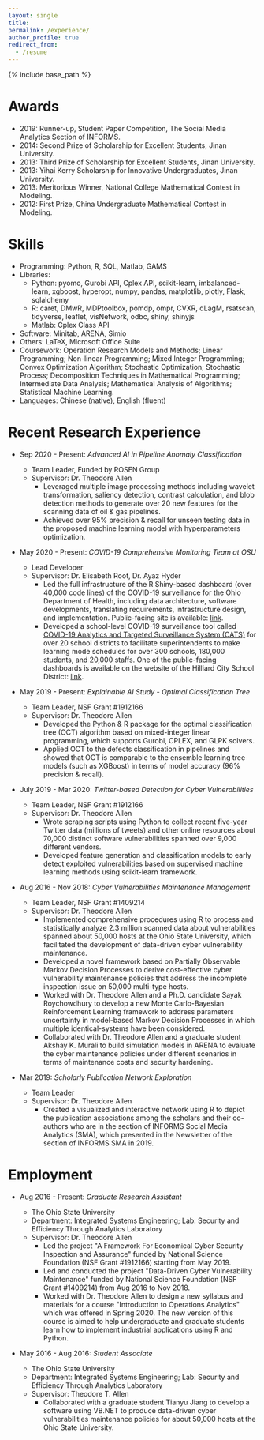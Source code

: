 ```yaml
---
layout: single
title: 
permalink: /experience/
author_profile: true
redirect_from:
  - /resume
---
```


{% include base_path %}

Awards
======
* 2019: Runner-up, Student Paper Competition, The Social Media Analytics Section of INFORMS.
* 2014: Second Prize of Scholarship for Excellent Students, Jinan University.
* 2013: Third Prize of Scholarship for Excellent Students, Jinan University.
* 2013: Yihai Kerry Scholarship for Innovative Undergraduates, Jinan University.
* 2013: Meritorious Winner, National College Mathematical Contest in Modeling.
* 2012: First Prize, China Undergraduate Mathematical Contest in Modeling.

Skills
======
* Programming: Python, R, SQL, Matlab, GAMS
* Libraries: 
    * Python: pyomo, Gurobi API, Cplex API, scikit-learn, imbalanced-learn, xgboost, hyperopt, numpy, pandas, matplotlib, plotly, Flask, sqlalchemy
  * R: caret, DMwR, MDPtoolbox, pomdp, ompr, CVXR, dLagM, rsatscan, tidyverse, leaflet, visNetwork, odbc, shiny, shinyjs
  * Matlab: Cplex Class API
* Software: Minitab, ARENA, Simio
* Others: LaTeX, Microsoft Office Suite
* Coursework: Operation Research Models and Methods; Linear Programming; Non-linear Programming; Mixed Integer Programming; Convex Optimization Algorithm; Stochastic Optimization; Stochastic Process; Decomposition Techniques in Mathematical Programming; Intermediate Data Analysis; Mathematical Analysis of Algorithms; Statistical Machine Learning.
* Languages: Chinese (native), English (fluent)

Recent Research Experience
======
* Sep 2020 - Present: _Advanced AI in Pipeline Anomaly Classification_ 
  * Team Leader, Funded by ROSEN Group
  * Supervisor: Dr. Theodore Allen
    * Leveraged multiple image processing methods including wavelet transformation, saliency detection, contrast calculation, and blob detection methods to generate over 20 new features for the scanning data of oil & gas pipelines.
    * Achieved over 95% precision & recall for unseen testing data in the proposed machine learning model with hyperparameters optimization.

* May 2020 - Present: _COVID-19 Comprehensive Monitoring Team at OSU_ 
  * Lead Developer
  * Supervisor: Dr. Elisabeth Root, Dr. Ayaz Hyder
    * Led the full infrastructure of the R Shiny-based dashboard (over 40,000 code lines) of the COVID-19 surveillance for the Ohio Department of Health, including data architecture, software developments, translating requirements, infrastructure design, and implementation. Public-facing site is available: [link]({https://enhaoliu.shinyapps.io/covid-surveillance/).
    * Developed a school-level COVID-19 surveillance tool called [COVID-19 Analytics and Targeted Surveillance System (CATS)](https://news.osu.edu/ohio-state-experts-create-covid-19-surveillance-tool-for-schools/) for over 20 school districts to facilitate superintendents to make learning mode schedules for over 300 schools, 180,000 students, and 20,000 staffs. One of the public-facing dashboards is available on the website of the Hilliard City School District: [link](https://www.hilliardschools.org/20-21/covid-19-dashboard/).


* May 2019 - Present: _Explainable AI Study - Optimal Classification Tree_ 
  * Team Leader, NSF Grant #1912166
  * Supervisor: Dr. Theodore Allen
    * Developed the Python & R package for the optimal classification tree (OCT) algorithm based on mixed-integer linear programming, which supports Gurobi, CPLEX, and GLPK solvers.
    * Applied OCT to the defects classification in pipelines and showed that OCT is comparable to the ensemble learning tree models (such as XGBoost) in terms of model accuracy (96% precision & recall). 
    

* July 2019 - Mar 2020: _Twitter-based Detection for Cyber Vulnerabilities_ 
  * Team Leader, NSF Grant #1912166
  * Supervisor: Dr. Theodore Allen
    * Wrote scraping scripts using Python to collect recent five-year Twitter data (millions of tweets) and other online resources about 70,000 distinct software vulnerabilities spanned over 9,000 different vendors.
    * Developed feature generation and classification models to early detect exploited vulnerabilities based on supervised machine learning methods using scikit-learn framework.


    
* Aug 2016 - Nov 2018: _Cyber Vulnerabilities Maintenance Management_ 
  * Team Leader, NSF Grant #1409214
  * Supervisor: Dr. Theodore Allen
    * Implemented comprehensive procedures using R to process and statistically analyze 2.3 million scanned data about vulnerabilities spanned about 50,000 hosts at the Ohio State University, which facilitated the development of data-driven cyber vulnerability maintenance. 
    * Developed a novel framework based on Partially Observable Markov Decision Processes to derive cost-effective cyber vulnerability maintenance policies that address the incomplete inspection issue on 50,000 multi-type hosts.
    * Worked with Dr. Theodore Allen and a Ph.D. candidate Sayak Roychowdhury to develop a new Monte Carlo-Bayesian Reinforcement Learning framework to address parameters uncertainty in model-based Markov Decision Processes in which multiple identical-systems have been considered.
    * Collaborated with Dr. Theodore Allen and a graduate student Akshay K. Murali to build simulation models in ARENA to evaluate the cyber maintenance policies under different scenarios in terms of maintenance costs and security hardening.
    
    
* Mar 2019: _Scholarly Publication Network Exploration_
  * Team Leader
  * Supervisor: Dr. Theodore Allen
    * Created a visualized and interactive network using R to depict the publication associations among the scholars and their co-authors who are in the section of INFORMS Social Media Analytics (SMA), which presented in the Newsletter of the section of INFORMS SMA in 2019.
    
        
Employment
======
* Aug 2016 - Present: _Graduate Research Assistant_
  * The Ohio State University
  * Department: Integrated Systems Engineering; Lab: Security and Efficiency Through Analytics Laboratory
  * Supervisor: Dr. Theodore Allen
    * Led the project "A Framework For Economical Cyber Security Inspection and Assurance" funded by National Science Foundation (NSF Grant #1912166) starting from May 2019.
    * Led and conducted the project "Data-Driven Cyber Vulnerability Maintenance" funded by National Science Foundation (NSF Grant #1409214) from Aug 2016 to Nov 2018.
    * Worked with Dr. Theodore Allen to design a new syllabus and materials for a course "Introduction to Operations Analytics" which was offered in Spring 2020. The new version of this course is aimed to help undergraduate and graduate students learn how to implement industrial applications using R and Python.

* May 2016 - Aug 2016: _Student Associate_
  * The Ohio State University
  * Department: Integrated Systems Engineering; Lab: Security and Efficiency Through Analytics Laboratory
  * Supervisor: Theodore T. Allen
    * Collaborated with a graduate student Tianyu Jiang to develop a software using VB.NET to produce data-driven cyber vulnerabilities maintenance policies for about 50,000 hosts at the Ohio State University.
  

